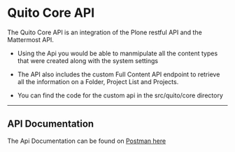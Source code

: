 Quito Core API
==============

The Quito Core API is an integration of the Plone restful API and the Mattermost API.

- Using the Api you would be able to manmipulate all the content types that were created along with the system settings

- The API also includes the custom Full Content API endpoint to retrieve all the information on a Folder, Project List and Projects.

- You can find the code for the custom api in the src/quito/core directory

----------------

API Documentation
-----------------

The Api Documentation can be found on [Postman here](https://documenter.getpostman.com/view/8140774/SVYnRLYN)